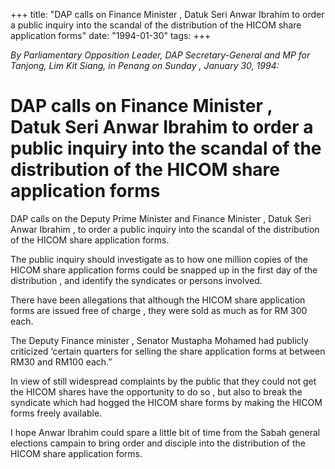 +++ 
title: "DAP calls on Finance Minister , Datuk Seri Anwar Ibrahim to order a public inquiry into the scandal of the distribution of the HICOM share application forms"
date: "1994-01-30"
tags:
+++

_By Parliamentary Opposition Leader, DAP Secretary-General and MP for Tanjong, Lim Kit Siang, in Penang on Sunday  , January  30, 1994:_

# DAP calls on Finance Minister , Datuk Seri Anwar Ibrahim to order a public inquiry into the scandal of the distribution of the HICOM share application forms

DAP calls on the Deputy Prime Minister and Finance Minister , Datuk Seri Anwar Ibrahim , to order a public inquiry into the scandal of the distribution of the HICOM share application forms.</u>

The public inquiry should investigate as to how one million copies of the HICOM share application forms could be snapped up in the first day of the distribution , and identify the syndicates or persons involved.

There have been allegations that although the HICOM share application forms are issued free of charge , they were sold as much as for RM 300 each.

The Deputy Finance minister , Senator Mustapha Mohamed had publicly criticized ‘certain quarters for selling the share application forms at between RM30 and RM100 each.”

In view of still widespread complaints by the public that they could not get the HICOM shares have  the opportunity to do so , but also to break the syndicate which had hogged the HICOM share forms by making the HICOM forms freely available.

I hope Anwar Ibrahim could spare a little bit of time from the Sabah general elections campain to bring order and disciple into the distribution of the HICOM share application forms.
 
